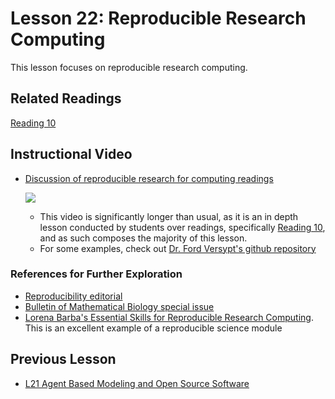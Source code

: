 # **Lesson 22: Reproducible Research Computing**
This lesson focuses on reproducible research computing.

## **Related Readings**
[Reading 10](https://github.com/ashleefv/ApplNumComp/blob/master/RecommendedReading.md#reading-10)

## **Instructional Video**
 * [Discussion of reproducible research for computing readings](https://www.youtube.com/watch?v=j25h5oeCzCk&feature=emb_title&ab_channel=AshleeN.FordVersypt)
    
    [![](http://img.youtube.com/vi/j25h5oeCzCk/0.jpg)](http://www.youtube.com/watch?v=j25h5oeCzCk "")
    * This video is significantly longer than usual, as it is an in depth lesson conducted by students over readings, specifically [Reading 10](https://github.com/ashleefv/ApplNumComp/blob/master/RecommendedReading.md#reading-10), and as such composes the majority of this lesson. 
    * For some examples, check out [Dr. Ford Versypt's github repository](https://github.com/ashleefv)

### **References for Further Exploration**  
* [Reproducibility editorial](https://link.springer.com/article/10.1007/s11538-018-0501-8)
* [Bulletin of Mathematical Biology special issue](https://link.springer.com/journal/11538/80/12/page/1)
* [Lorena Barba's Essential Skills for Reproducible Research Computing](https://github.com/barbagroup/essential_skills_RRC). This is an excellent example of a reproducible science module

## **Previous Lesson**
 * [L21 Agent Based Modeling and Open Source Software](/L21%20Agent%20Based%20Modeling%20and%20Open%20Source%20Software.md)
